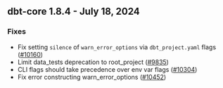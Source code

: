 ## dbt-core 1.8.4 - July 18, 2024

### Fixes

- Fix setting `silence` of `warn_error_options` via `dbt_project.yaml` flags ([#10160](https://github.com/dbt-labs/dbt-core/issues/10160))
- Limit data_tests deprecation to root_project ([#9835](https://github.com/dbt-labs/dbt-core/issues/9835))
- CLI flags should take precedence over env var flags ([#10304](https://github.com/dbt-labs/dbt-core/issues/10304))
- Fix error constructing warn_error_options ([#10452](https://github.com/dbt-labs/dbt-core/issues/10452))
